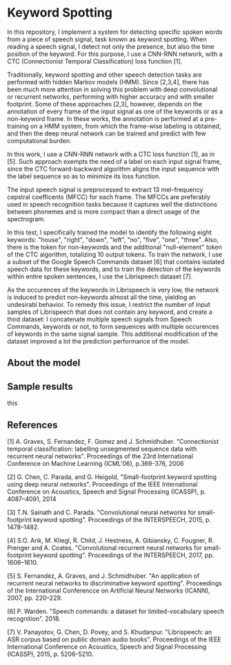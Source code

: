 # Keyword Spotting

In this repository, I implement a system for detecting specific spoken words from a piece of speech signal,
task known as keyword spotting. When reading a speech signal, I detect not only the presence, but also the
time position of the keyword. For this purpose, I use a CNN-RNN network, with a CTC (Connectionist Temporal
Classification) loss function [1].

Traditionally, keyword spotting and other speech detection tasks are performed with hidden Markov models (HMM).
Since [2,3,4], there has been much more attention in solving this problem with deep convolutional or recurrent
networks, performing with higher accuracy and with smaller footprint. Some of these approaches [2,3], however,
depends on the annotation of every frame of the input signal as one of the keywords or as a non-keyword frame.
In these works, the annotation is performed at a pre-training on a HMM system, from which the frame-wise labeling
is obtained, and then the deep neural network can be trained and predict with few computational burden.

In this work, I use a CNN-RNN network with a CTC loss function [1], as in [5]. Such approach exempts the need of
a label on each input signal frame, since the CTC forward-backward algorithm aligns the input sequence with the
label sequence so as to minimize its loss function.

The input speech signal is preprocessed to extract 13 mel-frequency cepstral coefficents (MFCC) for each frame.
The MFCCs are preferably used in speech recognition tasks because it captures well the distinctions between
phonemes and is more compact than a direct usage of the spectrogram.

In this test, I specifically trained the model to identify the following eight keywords: "house", "right", "down", "left",
"no", "five", "one", "three". Also, there is the token for non-keywords and the additional "null-element" token of the
CTC algorithm, totalizing 10 output tokens. To train the network, I use a subset of the Google Speech Commands dataset [6]
that contains isolated speech data for these keywords, and to train the detection of the keywords within entire spoken
sentences, I use the Librispeech dataset [7].

As the occurences of the keywords in Librispeech is very low, the network is induced to predict non-keywords almost
all the time, yielding an undesirabl behavior. To remedy this issue, I restrict the number of input samples of Librispeech
that does not contain any keyword, and create a third dataset: I concatenate multiple speech signals from Speech Commands,
keywords or not, to form sequences with multiple occurences of keywords in the same signal sample. This additional
modification of the dataset improved a lot the prediction performance of the model.

## About the model

## Sample results

this

## References

[1] A. Graves, S. Fernandez, F. Gomez and J. Schmidhuber. "Connectionist temporal classification: labelling
unsegmented sequence data with recurrent neural networks". Proceedings of the 23rd International Conference on 
Machine Learning (ICML'06), p.369-376, 2006

[2] G. Chen, C. Parada, and G. Heigold, "Small-footprint keyword spotting using deep neural networks". Proceedings of
the IEEE International Conference on Acoustics, Speech and Signal Processing (ICASSP), p. 4087–4091, 2014

[3] T.N. Sainath and C. Parada. "Convolutional neural networks for small-footprint keyword spotting". Proceedings
of the INTERSPEECH, 2015, p. 1478–1482.

[4] S.O. Arik, M. Kliegl, R. Child, J. Hestness, A. Gibiansky, C. Fougner, R. Prenger and A. Coates. "Convolutional
recurrent neural networks for small-footprint keyword spotting". Proceedings of the INTERSPEECH, 2017, pp. 1606–1610.

[5] S. Fernandez, A. Graves, and J. Schmidhuber. "An application of recurrent neural networks to discriminative keyword
spotting". Proceedings of the International Conferencce on Artificial Neural Networks (ICANN), 2007, pp. 220–229.


[6] P. Warden. "Speech commands: a dataset for limited-vocabulary speech recognition". 2018.

[7] V. Panayotov, G. Chen, D. Povey, and S. Khudanpur. "Librispeech: an ASR corpus based on public domain audio books".
Proceedings of the IEEE International Conference on Acoustics, Speech and Signal Processing (ICASSP), 2015, p. 5206-5210.

